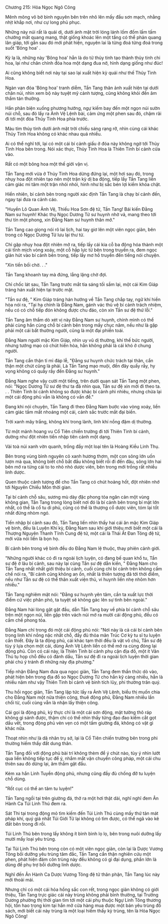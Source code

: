 




Chương 215: Hỏa Ngọc Ngô Công


Mênh mông vô bờ bình nguyên bên trên nhô lên mấy đầu sơn mạch, nhằng nhịt khắp nơi, như cự long phủ phục.

Những này núi rất là quái dị, dưới ánh mặt trời lóng lánh lốm đốm lấm tấm chướng mắt quang mang, thật giống khoác lên một tầng có thể phản quang lân giáp, tới gần sau đó mới phát hiện, nguyên lai là từng đoá từng đoá trong suốt 'Bông hoa' .

Kỳ lạ là, những này 'Bông hoa' hẳn là do tử thủy tinh tạo thành thủy tinh chi hoa, lại như chân chính đóa hoa một dạng đua nở, hình dạng giống như đúc!

Ai cũng không biết nơi này tại sao lại xuất hiện kỳ quái như thế Thủy Tinh Hoa.

Ngàn vạn đóa 'Bông hoa' tranh diễm, Tần Tang thân ảnh xuất hiện tại dưới chân núi, nhìn xem bộ này tuyệt mỹ cảnh tượng, cũng không khỏi đến âm thầm tán thưởng.

Hắn phân biện xuống phương hướng, ngự kiếm bay đến một ngọn núi sườn núi chỗ, sau đó lấy ra Ảnh Vệ Lệnh bài, cảm ứng một phen sau đó, chậm rãi đi tới một đóa Thủy Tinh Hoa phía trước.

Màu tím thủy tinh dưới ánh mặt trời chiếu sáng rạng rỡ, nhìn cùng cái khác Thủy Tinh Hoa không có khác nhau quá nhiều.

Ai có thể nghĩ tới, lại có một cái bí cảnh giấu ở đóa này không ngờ tới Thủy Tinh Hoa bên trong. Nói xác thực, Thủy Tinh Hoa là Thiên Tinh bí cảnh cửa vào.

Rất có một bông hoa một thế giới vận vị.

Tần Tang mới vừa ở Thủy Tinh Hoa dừng đứng lại, một hơi sau đó, trong nhụy hoa đột nhiên tạo nên một trận kỳ dị ba động, tiếp lấy Tần Tang liền cảm giác mi tâm một trận nhói nhói, hình như bị sắc bén lợi kiếm khóa chặt.

Hiển nhiên, bí cảnh bên trong người xác định Tần Tang là chạy bí cảnh đến, ngay tại đưa ra cảnh cáo.

"Huyền Lô Quan Ảnh Vệ, Thiếu Hoa Sơn đệ tử, Tần Tang! Bái kiến Đằng Nam sư huynh! Khác thụ Ngọc Dương Tử sư huynh nhờ vả, mang theo tới thư tín một phong, xin Đằng Nam sư huynh thân mở."

Tần Tang cao giọng nói rõ lai lịch, hai tay giơ lên một viên ngọc giản, bên trong có Ngọc Dương Tử lưu lại thư từ.

Chỉ gặp nhụy hoa đột nhiên mở ra, tiếp lấy cái kia cỗ ba động hóa thành một cái tĩnh mịch vòng xoáy, một cỗ hấp lực từ bên trong truyền ra, đem ngọc giản hút vào bí cảnh bên trong, tiếp lấy mơ hồ truyền đến tiếng nói chuyện.

"Xin tiền bối chờ. . ."

Tần Tang khoanh tay mà đứng, lẳng lặng chờ đợi.

Chỉ chốc lát sau, Tần Tang trước mắt tia sáng tối sầm lại, một cái Kim Giáp tráng hán xuất hiện tại trước mặt.

"Tần sư đệ, " Kim Giáp tráng hán hướng về Tần Tang chắp tay, ngữ khí hiền hòa nói ra, "Tại hạ chính là Đằng Nam, gánh vác thủ vệ bí cảnh trách nhiệm, nếu có có chỗ tiếp đón không được chu đáo, còn xin Tần sư đệ thứ lỗi."

Tần Tang âm thầm dò xét vị này Đằng Nam sư huynh, chính mình có thể phải cùng hắn cùng chỗ bí cảnh bên trong mấy chục năm, nếu như là gặp phải một cái bất thường người, cũng là một đại phiền toái.

Đằng Nam người mặc Kim Giáp, nhìn uy vũ dị thường, khí thế bức người, nhưng tướng mạo có chút hiền hòa, hẳn không phải là cái khó ở chung người.

Tần Tang cẩn thận tỉ mỉ đáp lễ, "Đằng sư huynh chức trách tại thân, cẩn thận một chút cũng là phải. Là Tần Tang mạo muội, đến đây quấy rầy, hy vọng không có quấy rầy đến Đằng sư huynh."

Đằng Nam nghe vậy cười một tiếng, trên dưới quan sát Tần Tang một phen, nói: "Ngọc Dương Tử sư đệ thư ta đã nhìn qua, Tần sư đệ xin mời đi theo ta. . . Thiên Tinh bí cảnh không so được khác bí cảnh phì nhiêu, nhưng chừa lại một cái động phủ vẫn là không có vấn đề."

Đang khi nói chuyện, Tần Tang đi theo Đằng Nam bước vào vòng xoáy, liền cảm giác tầm mắt nhoáng một cái, cảnh sắc trước mắt đại biến.

Trời xanh mây trắng, không khí trong lành, linh khí nồng đậm dị thường.

Từ một mảnh hoang vu Cổ Tiên chiến trường đi tới Thiên Tinh bí cảnh, dường như đột nhiên tiến nhập tiên cảnh một dạng.

Vài toà núi xanh vờn quanh, trồng đầy một loại tên là Hoàng Kiều Linh Thụ.

Bên trong vùng bình nguyên cỏ xanh hương thơm, một con sông lớn uốn lượn mà qua, không biết chỗ bắt đầu không biết rồi đi đến đâu, sông lớn hai bên mở ra từng cái to to nhỏ nhỏ dược viên, bên trong mới trồng rất nhiều linh dược.

Quen thuộc cảnh tượng để cho Tần Tang có chút hoảng hốt, đột nhiên nhớ tới Nguyên Chiếu Môn thời gian.

Tại bí cảnh chỗ sâu, sương mù dày đặc phong tỏa ngăn cản một vùng không gian, Tần Tang trong lòng biết nơi đó là bí cảnh bên trong bí mật lớn nhất, có thể là cổ tu di phủ, cũng có thể là thượng cổ dược viên, tóm lại tốt nhất đừng nhòm ngó.

Tiến nhập bí cảnh sau đó, Tần Tang liền nhìn thấy hai cái ăn mặc Kim Giáp vệ binh, đều là Luyện Khí kỳ, Đằng Nam sau khi giới thiệu mới biết một cái là Thượng Nguyên Thanh Tĩnh Cung đệ tử, một cái là Thái Ất Đan Tông đệ tử, mới vừa nói liền là bọn họ.

Bí cảnh bên trong vệ binh đều do Đằng Nam lệ thuộc, thay phiên cảnh giới.

"Những người khác có đi ra ngoài lịch luyện, có đang bế quan khổ tu, Tần sư đệ ở lâu bí cảnh, sau này lại cùng Tần sư đệ dẫn kiến, " Đằng Nam cho Tần Tang nhất nhất giới thiệu bí cảnh, cuối cùng chỉ bí cảnh trên không cấm chế nói ra, "Bí cảnh cũng không an ổn, nhất là thiên tượng đã tới thời điểm, nếu như Tần sư đệ có thể thân xuất viện thủ, vi huynh liền nhẹ nhõm hơn nhiều."

Tần Tang nghiêm mặt nói: "Đằng sư huynh yên tâm, cần ta xuất lực thời điểm cứ việc phân phó, ta tuyệt sẽ không gác lên sự tình bên ngoài."

Đằng Nam hài lòng gật gật đầu, dẫn Tần Tang bay về phía bí cảnh chỗ sâu trên một ngọn núi, liền gặp trên vách núi mở ra mười cái động phủ, đều có cấm chế phong tỏa.

Đằng Nam chỉ trong đó một cái động phủ nói: "Nơi này là cả cái bí cảnh bên trong linh khí nồng nặc nhất chỗ, đầy đủ thỏa mãn Trúc Cơ kỳ tu sĩ tu luyện cần thiết. Đây là ta động phủ, cái khác tạm thời đều là vật vô chủ, Tần sư đệ tùy ý lựa chọn một cái, dùng Ảnh Vệ Lệnh liền có thể mở ra cùng đóng lại động phủ. Còn có cái này, là Thiên Tinh bí cảnh phụ cận địa đồ, một ít Vân Thú tụ họp chỗ đều có đánh dấu, Tần sư đệ đi ra ngoài lịch luyện thời gian phải chú ý tránh đi những này địa phương."

Tiếp nhận Đằng Nam đưa qua ngọc giản, Tần Tang đem thần thức dò vào, phát hiện bên trong địa đồ so Ngọc Dương Tử cho hắn kỹ càng nhiều, hẳn là nhiều năm như vậy Thiên Tinh bí cảnh vệ binh tích lũy, phi thường trân quý.

Thu hồi ngọc giản, Tần Tang lập tức lấy ra Ảnh Vệ Lệnh, biểu thị muốn chia cho Đằng Nam một nửa thiện công, thuê động phủ, Đằng Nam nhiều lần chối từ, cuối cùng vẫn là nhận lấy thiện công.

Cái gọi là động phủ, kỳ thực chỉ là một cái sơn động, mặt tường thô ráp không gì sánh được, thậm chí có thể nhìn thấy từng đạo đao kiếm cắt gọt dấu vết, trong động phủ vẻn vẹn có một tấm giường đá, không có vật gì khác nữa.

Thoạt nhìn như là dã nhân trụ sở, lại là Cổ Tiên chiến trường bên trong phi thường hiếm thấy đất dung thân.

Tần Tang đối với động phủ bài trí không thèm để ý chút nào, tùy ý nhìn lướt qua liền không tiếp tục để ý, nhắm mắt vận chuyển công pháp, một cái chu thiên sau đó dừng lại, âm thầm gật đầu.

Kém xa hắn Linh Tuyền động phủ, nhưng cũng đầy đủ chống đỡ tu luyện chỗ dùng.

"Rốt cục có thể an tâm tu luyện!"

Tần Tang ngồi tại trên giường đá, thở ra một hơi thật dài, nghĩ nghĩ đem Ân Hành Ca Túi Linh Thú đem ra.

Sát Thi tại trong động mỏ tìm kiếm đến Túi Linh Thú cùng mấy thứ tản mát pháp khí, quý giá nhất Túi Giới Tử lại không có tìm được, có thể ngã vào kẽ đất bên trong đi rồi.

Túi Linh Thú bên trong lấy không ít bình bình lọ lọ, bên trong nuôi dưỡng lấy mười mấy loại yêu trùng.

Tại Túi Linh Thú bên trong còn có một viên ngọc giản, còn lại là Dược Vương Tông bồi dưỡng yêu trùng tâm đắc, Tần Tang cẩn thận nghiên cứu một phen, phát hiện đám côn trùng này đều không có gì đại dụng, phần lớn là dùng để phụ trợ bồi dưỡng linh dược.

Nghĩ đến Ân Hành Ca Dược Vương Tông đệ tử thân phận, Tần Tang lúc này mới thoải mái.

Nhưng chỉ có một cái hỏa hồng sắc con rết, trong ngọc giản không có giới thiệu, Tần Tang trực giác cái này trùng không phải bình thường, tại Trường Dương phường thị thời gian tìm tới một cái phụ thuộc Ngự Linh Tông thương hội, tốn hao trọng kim tại hắn mở cửa hàng mua được một bản yêu trùng đồ sách, mới biết cái này trùng là một loại hiếm thấy kỳ trùng, tên là Hỏa Ngọc Ngô Công!




